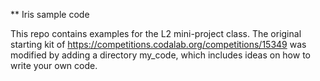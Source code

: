 ** Iris sample code

This repo contains examples for the L2 mini-project class. The original starting kit of https://competitions.codalab.org/competitions/15349 was modified by adding a directory my_code, which includes ideas on how to write your own code.
